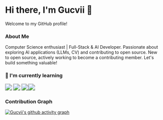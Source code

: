 

# Hi there, I'm Gucvii 👋

Welcome to my GitHub profile!

### About Me

Computer Science enthusiast | Full-Stack & AI Developer. Passionate about exploring AI applications (LLMs, CV) and contributing to open source. New to open source, actively working to become a contributing member. Let's build something valuable!

### 📃 I'm currently learning

<img src="https://img.shields.io/badge/k8s-3674B5?style=flat-square" style="zoom:140%;" /> <img src="https://img.shields.io/badge/Kserve-578FCA?style=flat-square" style="zoom:140%;" /> <img src="https://img.shields.io/badge/Go-71BBB2?style=flat-square" style="zoom:140%;" /><img src="https://img.shields.io/badge/MCP-7886C7?style=flat-square" style="zoom:140%;" /> 

### Contribution Graph

[![Gucvii's github activity graph](https://github-readme-activity-graph.vercel.app/graph?username=Gucvii&theme=high-contrast&radius=8&hide_title=true)](https://github.com/ashutosh00710/github-readme-activity-graph)
